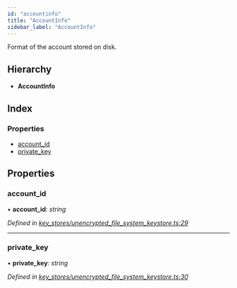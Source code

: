 ```yaml
---
id: "accountinfo"
title: "AccountInfo"
sidebar_label: "AccountInfo"
---
```


Format of the account stored on disk.

## Hierarchy

* **AccountInfo**

## Index

### Properties

* [account_id](accountinfo.md#account_id)
* [private_key](accountinfo.md#private_key)

## Properties

###  account_id

• **account_id**: *string*

*Defined in [key_stores/unencrypted_file_system_keystore.ts:29](https://github.com/nearprotocol/nearlib/blob/88ad17d/src.ts/key_stores/unencrypted_file_system_keystore.ts#L29)*

___

###  private_key

• **private_key**: *string*

*Defined in [key_stores/unencrypted_file_system_keystore.ts:30](https://github.com/nearprotocol/nearlib/blob/88ad17d/src.ts/key_stores/unencrypted_file_system_keystore.ts#L30)*
